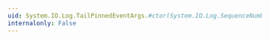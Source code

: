 ```yaml
---
uid: System.IO.Log.TailPinnedEventArgs.#ctor(System.IO.Log.SequenceNumber)
internalonly: False
---
```

